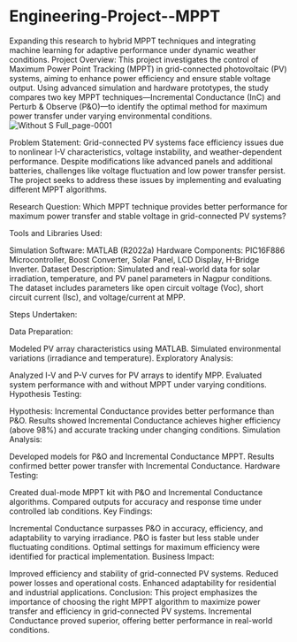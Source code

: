 # Engineering-Project--MPPT
Expanding this research to hybrid MPPT techniques and integrating machine learning for adaptive performance under dynamic weather conditions.
Project Overview:
This project investigates the control of Maximum Power Point Tracking (MPPT) in grid-connected photovoltaic (PV) systems, aiming to enhance power efficiency and ensure stable voltage output. Using advanced simulation and hardware prototypes, the study compares two key MPPT techniques—Incremental Conductance (InC) and Perturb & Observe (P&O)—to identify the optimal method for maximum power transfer under varying environmental conditions.
![Without S Full_page-0001](https://github.com/user-attachments/assets/280c8ce7-cedc-4637-b211-386d7862fbc7)

Problem Statement:
Grid-connected PV systems face efficiency issues due to nonlinear I-V characteristics, voltage instability, and weather-dependent performance. Despite modifications like advanced panels and additional batteries, challenges like voltage fluctuation and low power transfer persist. The project seeks to address these issues by implementing and evaluating different MPPT algorithms.

Research Question:
Which MPPT technique provides better performance for maximum power transfer and stable voltage in grid-connected PV systems?

Tools and Libraries Used:

Simulation Software: MATLAB (R2022a)
Hardware Components: PIC16F886 Microcontroller, Boost Converter, Solar Panel, LCD Display, H-Bridge Inverter.
Dataset Description:
Simulated and real-world data for solar irradiation, temperature, and PV panel parameters in Nagpur conditions. The dataset includes parameters like open circuit voltage (Voc), short circuit current (Isc), and voltage/current at MPP.

Steps Undertaken:

Data Preparation:

Modeled PV array characteristics using MATLAB.
Simulated environmental variations (irradiance and temperature).
Exploratory Analysis:

Analyzed I-V and P-V curves for PV arrays to identify MPP.
Evaluated system performance with and without MPPT under varying conditions.
Hypothesis Testing:

Hypothesis: Incremental Conductance provides better performance than P&O.
Results showed Incremental Conductance achieves higher efficiency (above 98%) and accurate tracking under changing conditions.
Simulation Analysis:

Developed models for P&O and Incremental Conductance MPPT.
Results confirmed better power transfer with Incremental Conductance.
Hardware Testing:

Created dual-mode MPPT kit with P&O and Incremental Conductance algorithms.
Compared outputs for accuracy and response time under controlled lab conditions.
Key Findings:

Incremental Conductance surpasses P&O in accuracy, efficiency, and adaptability to varying irradiance.
P&O is faster but less stable under fluctuating conditions.
Optimal settings for maximum efficiency were identified for practical implementation.
Business Impact:

Improved efficiency and stability of grid-connected PV systems.
Reduced power losses and operational costs.
Enhanced adaptability for residential and industrial applications.
Conclusion:
This project emphasizes the importance of choosing the right MPPT algorithm to maximize power transfer and efficiency in grid-connected PV systems. Incremental Conductance proved superior, offering better performance in real-world conditions.

